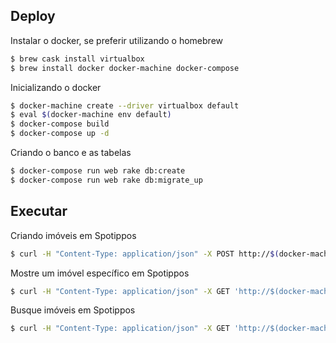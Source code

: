 

Deploy
-------------

Instalar o docker, se preferir utilizando o homebrew

```sh
$ brew cask install virtualbox
$ brew install docker docker-machine docker-compose
```

Inicializando o docker
```sh
$ docker-machine create --driver virtualbox default
$ eval $(docker-machine env default)
$ docker-compose build
$ docker-compose up -d
```

Criando o banco e as tabelas

```sh
$ docker-compose run web rake db:create
$ docker-compose run web rake db:migrate_up
```


Executar
-----------------

Criando imóveis em Spotippos
```sh
$ curl -H "Content-Type: application/json" -X POST http://$(docker-machine ip defau:9292/properties -d '{"x": 222,"y": 444,"title": "Imóvel código 1, com 5 quartos e 4 banheiros","price": 1250000,"description": "Lorem ipsum dolor sit amet, consectetur adipiscing elit.","beds": 4,"baths": 3,"squareMeters": 210}'
```

Mostre um imóvel específico em Spotippos
```sh
$ curl -H "Content-Type: application/json" -X GET 'http://$(docker-machine ip default):9292/properties/1'
```

Busque imóveis em Spotippos
```sh
$ curl -H "Content-Type: application/json" -X GET 'http://$(docker-machine ip default):9292/properties?ax=0&ay=600&bx=500&by=300'
```
